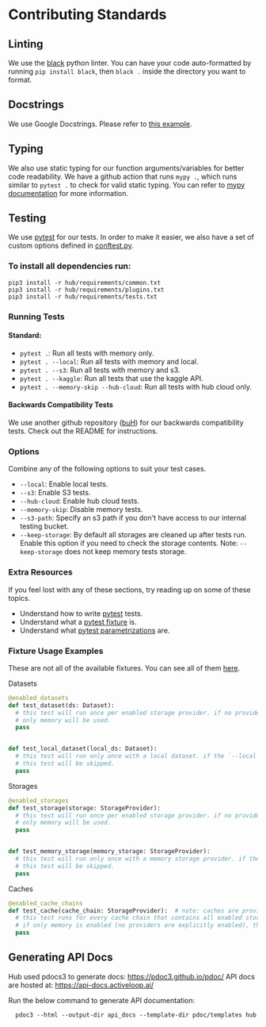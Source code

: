# Contributing Standards

## Linting

We use the [black](https://pypi.org/project/black/) python linter. You can have your code auto-formatted by
running `pip install black`, then `black .` inside the directory you want to format.

## Docstrings

We use Google Docstrings. Please refer
to [this example](https://sphinxcontrib-napoleon.readthedocs.io/en/latest/example_google.html).

## Typing
We also use static typing for our function arguments/variables for better code readability. We have a github action that runs `mypy .`, which runs similar to `pytest .` to check for valid static typing. You can refer to [mypy documentation](https://mypy.readthedocs.io/en/stable/) for more information.

## Testing
We use [pytest](https://docs.pytest.org/en/6.2.x/) for our tests. In order to make it easier, we also have a set of custom options defined in [conftest.py](conftest.py).

### To install all dependencies run:

```
pip3 install -r hub/requirements/common.txt
pip3 install -r hub/requirements/plugins.txt
pip3 install -r hub/requirements/tests.txt
```


### Running Tests

#### Standard:
- `pytest .`: Run all tests with memory only.
- `pytest . --local`: Run all tests with memory and local.
- `pytest . --s3`: Run all tests with memory and s3.
- `pytest . --kaggle`: Run all tests that use the kaggle API.
- `pytest . --memory-skip --hub-cloud`: Run all tests with hub cloud only.
#### Backwards Compatibility Tests
We use another github repository ([buH](https://github.com/activeloopai/buH)) for our backwards compatibility tests. Check out the README for instructions.

### Options
Combine any of the following options to suit your test cases.

- `--local`: Enable local tests.
- `--s3`: Enable S3 tests.
- `--hub-cloud`: Enable hub cloud tests.
- `--memory-skip`: Disable memory tests.
- `--s3-path`: Specify an s3 path if you don't have access to our internal testing bucket.
- `--keep-storage`: By default all storages are cleaned up after tests run. Enable this option if you need to check the storage contents. Note: `--keep-storage` does not keep memory tests storage.


### Extra Resources
If you feel lost with any of these sections, try reading up on some of these topics.

- Understand how to write [pytest](https://docs.pytest.org/en/6.2.x/) tests.
- Understand what a [pytest fixture](https://docs.pytest.org/en/6.2.x/fixture.html) is.
- Understand what [pytest parametrizations](https://docs.pytest.org/en/6.2.x/parametrize.html) are.


### Fixture Usage Examples
These are not all of the available fixtures. You can see all of them [here](hub/tests/).

Datasets
```python
@enabled_datasets
def test_dataset(ds: Dataset):
  # this test will run once per enabled storage provider. if no providers are explicitly enabled,
  # only memory will be used.
  pass


def test_local_dataset(local_ds: Dataset):
  # this test will run only once with a local dataset. if the `--local` option is not provided,
  # this test will be skipped.
  pass
```

Storages
```python
@enabled_storages
def test_storage(storage: StorageProvider):
  # this test will run once per enabled storage provider. if no providers are explicitly enabled,
  # only memory will be used.
  pass


def test_memory_storage(memory_storage: StorageProvider):
  # this test will run only once with a memory storage provider. if the `--memory-skip` option is provided,
  # this test will be skipped.
  pass
```

Caches
```python
@enabled_cache_chains
def test_cache(cache_chain: StorageProvider):  # note: caches are provided as `StorageProvider`s
  # this test runs for every cache chain that contains all enabled storage providers.
  # if only memory is enabled (no providers are explicitly enabled), this test will be skipped.
  pass
```

## Generating API Docs

Hub used pdocs3 to generate docs: https://pdoc3.github.io/pdoc/
API docs are hosted at: https://api-docs.activeloop.ai/

Run the below command to generate API documentation:
```
  pdoc3 --html --output-dir api_docs --template-dir pdoc/templates hub
```